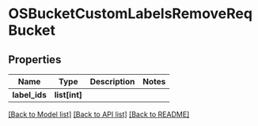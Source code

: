 # OSBucketCustomLabelsRemoveReqBucket

## Properties
Name | Type | Description | Notes
------------ | ------------- | ------------- | -------------
**label_ids** | **list[int]** |  | 

[[Back to Model list]](../README.md#documentation-for-models) [[Back to API list]](../README.md#documentation-for-api-endpoints) [[Back to README]](../README.md)


